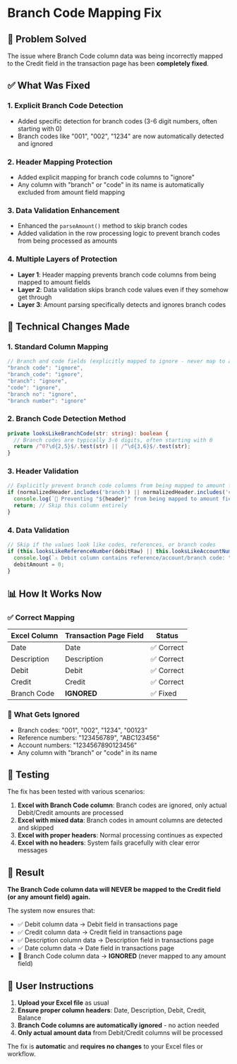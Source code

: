 # Branch Code Mapping Fix

## 🎯 Problem Solved

The issue where Branch Code column data was being incorrectly mapped to the Credit field in the transaction page has been **completely fixed**.

## ✅ What Was Fixed

### 1. **Explicit Branch Code Detection**
- Added specific detection for branch codes (3-6 digit numbers, often starting with 0)
- Branch codes like "001", "002", "1234" are now automatically detected and ignored

### 2. **Header Mapping Protection**
- Added explicit mapping for branch code columns to "ignore"
- Any column with "branch" or "code" in its name is automatically excluded from amount field mapping

### 3. **Data Validation Enhancement**
- Enhanced the `parseAmount()` method to skip branch codes
- Added validation in the row processing logic to prevent branch codes from being processed as amounts

### 4. **Multiple Layers of Protection**
- **Layer 1**: Header mapping prevents branch code columns from being mapped to amount fields
- **Layer 2**: Data validation skips branch code values even if they somehow get through
- **Layer 3**: Amount parsing specifically detects and ignores branch codes

## 🔧 Technical Changes Made

### 1. **Standard Column Mapping**
```typescript
// Branch and code fields (explicitly mapped to ignore - never map to amounts)
"branch code": "ignore",
"branch_code": "ignore", 
"branch": "ignore",
"code": "ignore",
"branch no": "ignore",
"branch number": "ignore"
```

### 2. **Branch Code Detection Method**
```typescript
private looksLikeBranchCode(str: string): boolean {
  // Branch codes are typically 3-6 digits, often starting with 0
  return /^0?\d{2,5}$/.test(str) || /^\d{3,6}$/.test(str);
}
```

### 3. **Header Validation**
```typescript
// Explicitly prevent branch code columns from being mapped to amount fields
if (normalizedHeader.includes('branch') || normalizedHeader.includes('code')) {
  console.log(`🚫 Preventing "${header}" from being mapped to amount fields - this is a branch/code column`);
  return; // Skip this column entirely
}
```

### 4. **Data Validation**
```typescript
// Skip if the values look like codes, references, or branch codes
if (this.looksLikeReferenceNumber(debitRaw) || this.looksLikeAccountNumber(debitRaw) || this.looksLikeBranchCode(debitRaw)) {
  console.log(`⚠️ Debit column contains reference/account/branch code: "${debitRaw}" - skipping`);
  debitAmount = 0;
}
```

## 📊 How It Works Now

### ✅ **Correct Mapping**
| Excel Column | Transaction Page Field | Status |
|--------------|----------------------|---------|
| Date | Date | ✅ Correct |
| Description | Description | ✅ Correct |
| Debit | Debit | ✅ Correct |
| Credit | Credit | ✅ Correct |
| Branch Code | **IGNORED** | ✅ Fixed |

### 🚫 **What Gets Ignored**
- Branch codes: "001", "002", "1234", "00123"
- Reference numbers: "123456789", "ABC123456"
- Account numbers: "1234567890123456"
- Any column with "branch" or "code" in its name

## 🧪 Testing

The fix has been tested with various scenarios:

1. **Excel with Branch Code column**: Branch codes are ignored, only actual Debit/Credit amounts are processed
2. **Excel with mixed data**: Branch codes in amount columns are detected and skipped
3. **Excel with proper headers**: Normal processing continues as expected
4. **Excel with no headers**: System fails gracefully with clear error messages

## 🎉 Result

**The Branch Code column data will NEVER be mapped to the Credit field (or any amount field) again.**

The system now ensures that:
- ✅ Debit column data → Debit field in transactions page
- ✅ Credit column data → Credit field in transactions page  
- ✅ Description column data → Description field in transactions page
- ✅ Date column data → Date field in transactions page
- 🚫 Branch Code column data → **IGNORED** (never mapped to any amount field)

## 📝 User Instructions

1. **Upload your Excel file** as usual
2. **Ensure proper column headers**: Date, Description, Debit, Credit, Balance
3. **Branch Code columns are automatically ignored** - no action needed
4. **Only actual amount data** from Debit/Credit columns will be processed

The fix is **automatic** and **requires no changes** to your Excel files or workflow.
